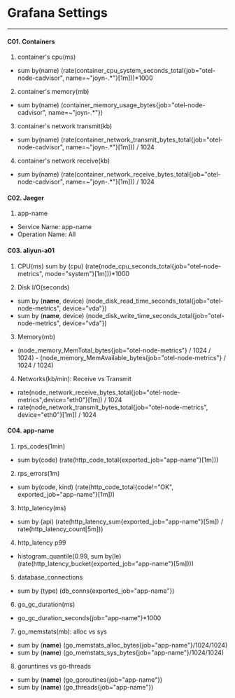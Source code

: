 # Grafana Settings
---

#### C01. Containers
1. container's cpu(ms)
- sum by(name) (rate(container_cpu_system_seconds_total{job="otel-node-cadvisor", name=~"joyn-.*"}[1m]))*1000

2. container's memory(mb)
- sum by(name) (container_memory_usage_bytes{job="otel-node-cadvisor", name=~"joyn-.*"})

3. container's network transmit(kb)
- sum by(name) (rate(container_network_transmit_bytes_total{job="otel-node-cadvisor", name=~"joyn-.*"}[1m])) / 1024

4. container's network receive(kb)
- sum by(name) (rate(container_network_receive_bytes_total{job="otel-node-cadvisor", name=~"joyn-.*"}[1m])) / 1024

#### C02. Jaeger
1. app-name
- Service Name: app-name
- Operation Name: All

#### C03. aliyun-a01
1. CPU(ms)
sum by (cpu) (rate(node_cpu_seconds_total{job="otel-node-metrics", mode="system"}[1m]))*1000

2. Disk I/O(seconds)
- sum by (__name__, device) (node_disk_read_time_seconds_total{job="otel-node-metrics", device="vda"})
- sum by (__name__, device) (node_disk_write_time_seconds_total{job="otel-node-metrics", device="vda"})

3. Memory(mb)
- (node_memory_MemTotal_bytes{job="otel-node-metrics"} / 1024 / 1024) - (node_memory_MemAvailable_bytes{job="otel-node-metrics"} / 1024 / 1024)

4. Networks(kb/min): Receive vs Transmit
- rate(node_network_receive_bytes_total{job="otel-node-metrics",device="eth0"}[1m]) / 1024
- rate(node_network_transmit_bytes_total{job="otel-node-metrics", device="eth0"}[1m]) / 1024

#### C04. app-name
1. rps_codes(1min)
- sum by(code) (rate(http_code_total{exported_job="app-name"}[1m]))

2. rps_errors(1m)
- sum by(code, kind) (rate(http_code_total{code!="OK", exported_job="app-name"}[1m]))

3. http_latency(ms)
- sum by (api) (rate(http_latency_sum{exported_job="app-name"}[5m]) / rate(http_latency_count[5m]))

4. http_latency p99
- histogram_quantile(0.99, sum by(le) (rate(http_latency_bucket{exported_job="app-name"}[5m])))

5. database_connections
- sum by (type) (db_conns{exported_job="app-name"})

6. go_gc_duration(ms)
- go_gc_duration_seconds{job="app-name"}*1000

7. go_memstats(mb): alloc vs sys
- sum by (__name__) (go_memstats_alloc_bytes{job="app-name"}/1024/1024)
- sum by (__name__) (go_memstats_sys_bytes{job="app-name"}/1024/1024)

8. goruntines vs go-threads
- sum by (__name__) (go_goroutines{job="app-name"})
- sum by (__name__) (go_threads{job="app-name"})
